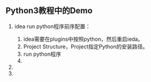 ## Python3教程中的Demo ##

1. idea run python程序前序配置：
	1. idea需要在plugins中按照python，然后重启ieda。
	2. Project Structure，Project指定Python的安装路径。
	3. run python程序
	4. 


1. 
2. 
	
 
  


